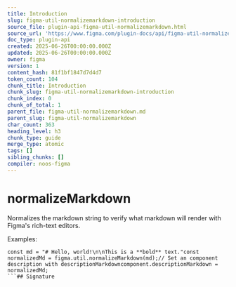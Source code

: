 ```yaml
---
title: Introduction
slug: figma-util-normalizemarkdown-introduction
source_file: plugin-api-figma-util-normalizemarkdown.html
source_url: 'https://www.figma.com/plugin-docs/api/figma-util-normalizemarkdown/'
doc_type: plugin-api
created: 2025-06-26T00:00:00.000Z
updated: 2025-06-26T00:00:00.000Z
owner: figma
version: 1
content_hash: 81f1bf1847d7d4d7
token_count: 104
chunk_title: Introduction
chunk_slug: figma-util-normalizemarkdown-introduction
chunk_index: 0
chunk_of_total: 1
parent_file: figma-util-normalizemarkdown.md
parent_slug: figma-util-normalizemarkdown
char_count: 363
heading_level: h3
chunk_type: guide
merge_type: atomic
tags: []
sibling_chunks: []
compiler: noos-figma
---
```


# normalizeMarkdown

Normalizes the markdown string to verify what markdown will render with Figma's rich-text editors.

Examples:

```
const md = "# Hello, world!\n\nThis is a **bold** text."const normalizedMd = figma.util.normalizeMarkdown(md);// Set an component description with descriptionMarkdowncomponent.descriptionMarkdown = normalizedMd;
```## Signature

